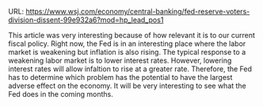 URL: https://www.wsj.com/economy/central-banking/fed-reserve-voters-division-dissent-99e932a6?mod=hp_lead_pos1 

This article was very interesting because of how relevant it is to our current fiscal policy. Right now, the Fed is in an interesting place where the labor market is weakening but inflation is also rising. The typical response to a weakening labor market is to lower interest rates. However, lowering interest rates will allow infaltion to rise at a greater rate. Therefore, the Fed has to determine which problem has the potential to have the largest adverse effect on the economy. It will be very interesting to see what the Fed does in the coming months. 
